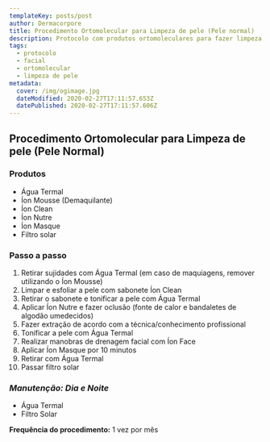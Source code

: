 ```yaml
---
templateKey: posts/post
author: Dermacorpore
title: Procedimento Ortomolecular para Limpeza de pele (Pele normal)
description: Protocolo com produtos ortomoleculares para fazer limpeza de pele. Indicado para peles normais.
tags:
  - protocolo
  - facial
  - ortomolecular
  - limpeza de pele
metadata:
  cover: /img/ogimage.jpg
  dateModified: 2020-02-27T17:11:57.653Z
  datePublished: 2020-02-27T17:11:57.606Z
---
```


## **Procedimento Ortomolecular para Limpeza de pele (Pele Normal)**

### **Produtos**

- Água Termal
- Íon Mousse (Demaquilante)
- Íon Clean
- Íon Nutre
- Íon Masque
- Filtro solar

### **Passo a passo**

1. Retirar sujidades com Água Termal (em caso de maquiagens, remover utilizando o Íon Mousse)
2. Limpar e esfoliar a pele com sabonete Íon Clean
3. Retirar o sabonete e tonificar a pele com Água Termal
4. Aplicar Íon Nutre e fazer oclusão (fonte de calor e bandaletes de algodão umedecidos)
5. Fazer extração de acordo com a técnica/conhecimento profissional
6. Tonificar a pele com Água Termal
7. Realizar manobras de drenagem facial com Íon Face
8. Aplicar Íon Masque por 10 minutos
9. Retirar com Água Termal
10. Passar filtro solar

### *Manutenção: Dia e Noite*

- Água Termal
- Filtro Solar

**Frequência do procedimento:** 1 vez por mês

